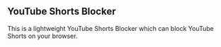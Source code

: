 ## YouTube Shorts Blocker ##
This is a lightweight YouTube Shorts Blocker which can block YouTube Shorts on your browser.
